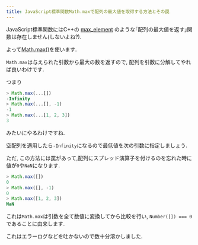 ```yaml
---
title: JavaScript標準関数Math.maxで配列の最大値を取得する方法とその罠
---
```


JavaScript標準関数にはC++の
[max_element](https://cpprefjp.github.io/reference/algorithm/max_element.html)
のような｢配列の最大値を返す｣関数は存在しません(しないよね?).

よって[Math.max()](https://developer.mozilla.org/ja/docs/Web/JavaScript/Reference/Global_Objects/Math/max)を使います.

`Math.max`は与えられた引数から最大の数を返すので,
配列を引数に分解してやれば良いわけです.

つまり

~~~js
> Math.max(...[])
-Infinity
> Math.max(...[], -1)
-1
> Math.max(...[1, 2, 3])
3
~~~

みたいにやるわけですね.

空配列を適用したら`-Infinity`になるので最低値を次の引数に指定しましょう.

ただ,
この方法には罠があって,配列にスプレッド演算子を付けるのを忘れた時に値が`0`や`NaN`になります.

~~~js
> Math.max([])
0
> Math.max([], -1)
0
> Math.max([1, 2, 3])
NaN
~~~

これは`Math.max`は引数を全て数値に変換してから比較を行い,
`Number([]) === 0`であることに由来します.

これはエラーログなどを吐かないので数十分溶かしました.
